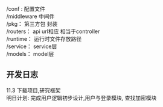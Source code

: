 /conf : 配置文件  
/middleware 中间件  
/pkg： 第三方包 封装  
/routers： api url相应 相当于controller  
/runtime： 运行时文件存放路径  
/service： service层  
/models： model层  





## 开发日志

11.3 下载项目,研究框架  
     明日计划: 完成用户逻辑初步设计,用户与登录模块, 查找加密模块